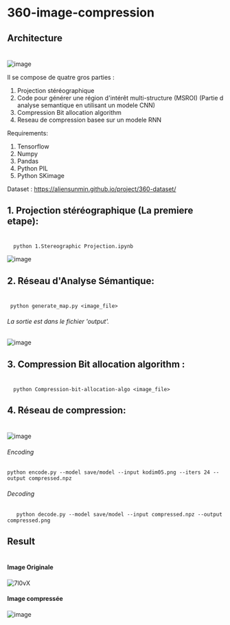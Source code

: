 # 360-image-compression

## Architecture<h1>

![image](https://user-images.githubusercontent.com/52626643/130815272-5eb5c339-7eb0-4bc9-986d-ea7fcb8349e1.png)

Il se compose de quatre gros parties :
1. Projection stéréographique
2. Code pour générer une région d'intérêt multi-structure (MSROI) (Partie d analyse semantique en utilisant un modele CNN)
3. Compression Bit allocation algorithm 
4.  Reseau de compression basee sur un modele RNN 

Requirements:
1. Tensorflow
2. Numpy
3. Pandas
4. Python PIL
5. Python SKimage
  
Dataset : https://aliensunmin.github.io/project/360-dataset/

## 1. Projection stéréographique (La premiere etape): <h1>
  
```
  python 1.Stereographic Projection.ipynb
```
![image](https://user-images.githubusercontent.com/52626643/130878759-2df22965-10fd-4343-83b5-7d8eda68222e.png)
 
## 2. Réseau d'Analyse Sémantique: <h1>

 ```
  python generate_map.py <image_file>
```
 ###### La sortie est dans le fichier 'output'. <h6>
  ![image](https://user-images.githubusercontent.com/52626643/130879540-048f1cfd-6966-4ec3-8afe-c527f02ae026.png)
  
## 3. Compression Bit allocation algorithm : <h1>
```
  python Compression-bit-allocation-algo <image_file>
```
## 4. Réseau de compression: <h1>
  ![image](https://user-images.githubusercontent.com/52626643/130880870-8e10af0b-289c-400e-9675-a926cc73366e.png)
   ###### *Encoding* <h6>
  ```
  python encode.py --model save/model --input kodim05.png --iters 24 --output compressed.npz

  ```

  ###### *Decoding* <h6>
 ```
    python decode.py --model save/model --input compressed.npz --output compressed.png

 ```
 ## Result <h1>
  #### Image Originale <h4>
  ![7l0vX](https://user-images.githubusercontent.com/52626643/130887340-5f83d223-f249-4baa-9c36-84685d80cb27.jpg)
 #### Image compressée <h4>

![image](https://user-images.githubusercontent.com/52626643/130973773-a480e125-c13e-45e3-855a-2bd1d53b1b79.png)

  

  
  
  
  
  
